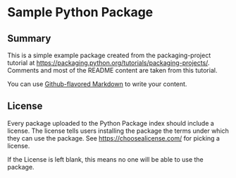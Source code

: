 # Sample Python Package

## Summary
This is a simple example package created from the packaging-project tutorial at https://packaging.python.org/tutorials/packaging-projects/. <br>
Comments and most of the README content are taken from this tutorial.

You can use
[Github-flavored Markdown](https://guides.github.com/features/mastering-markdown/)
to write your content.

## License
Every package uploaded to the Python Package index should include a license. The license tells users installing the package the terms under which they can use the package. See  https://choosealicense.com/ for picking a license. <br>

If the License is left blank, this means no one will be able to use the package.